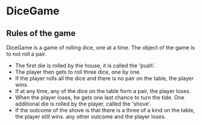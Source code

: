 # DiceGame

## Rules of the game

DiceGame is a game of rolling dice, one at a time. The object of the game is to not roll a pair. 

- The first die is rolled by the house, it is called the 'push'.
- The player then gets to roll three dice, one by one. 
- If the player rolls all the dice and there is no pair on the table, the player wins.
- If at any time, any of the dice on the table form a pair, the player loses. 
- When the player loses, he gets one last chance to turn the tide. One additional die is rolled by the player, called the 'shove'.
- If the outcome of the shove is that there is a three of a kind on the table, the player still wins. any other outcome and the player loses.

